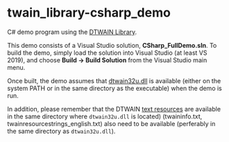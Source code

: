 # twain_library-csharp_demo
C# demo program using the <a href="https://github.com/dynarithmic/twain_library" target="_blank">DTWAIN Library</a>.

This demo consists of a Visual Studio solution, **CSharp_FullDemo.sln**.  To build the demo, simply load the solution into Visual Studio (at least VS 2019), and choose **Build -> Build Solution** from the Visual Studio main menu.

Once built, the demo assumes that <a href="https://github.com/dynarithmic/twain_library/tree/master/binaries/32bit" target="_blank">dtwain32u.dll</a> is available (either on the system PATH or in the same directory as the executable) when the demo is run.  

In addition, please remember that the DTWAIN [text resources](https://github.com/dynarithmic/twain_library/tree/master/text_resources) are available in the same directory where `dtwain32u.dll` is located) (twaininfo.txt, twainresourcestrings_english.txt) also need to be available (perferably in the same directory as `dtwain32u.dll`).
